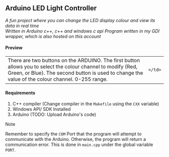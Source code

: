 ## Arduino LED Light Controller

_A fun project where you can change the LED display colour and view its data in real time_ <br />
_Written in Arduino c++, c++ and windows c api_
_Program written in my GDI wrapper, which is also hosted on this account_

#### Preview
<table>
  <tr>
    <td>
      There are two buttons on the ARDUINO. The first button allows you to select the colour channel to modify (Red, Green, or Blue). The second button is used to change the value of the colour channel. 0-255 range.
    </td>
    <td>
      
    </td>
  </tr>
</table>

#### Requirements

1. C++ compiler (Change compiler in the `Makefile` using the `CXX` variable)
2. Windows API/ SDK Installed
3. Arduino (TODO: Upload Arduino's code)

> [!NOTE]
> Remember to specify the `COM` Port that the program will attempt to communicate with the Arduino. Otherwise, the program will return a communication error.
> This is done in `main.cpp` under the global variable `PORT`.
